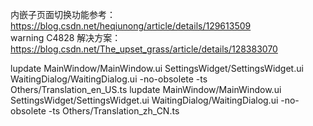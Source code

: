 内嵌子页面切换功能参考：https://blog.csdn.net/heqiunong/article/details/129613509 </br>
warning C4828 解决方案：https://blog.csdn.net/The_upset_grass/article/details/128383070 </br>

lupdate MainWindow/MainWindow.ui SettingsWidget/SettingsWidget.ui WaitingDialog/WaitingDialog.ui -no-obsolete -ts Others/Translation_en_US.ts
lupdate MainWindow/MainWindow.ui SettingsWidget/SettingsWidget.ui WaitingDialog/WaitingDialog.ui -no-obsolete -ts Others/Translation_zh_CN.ts